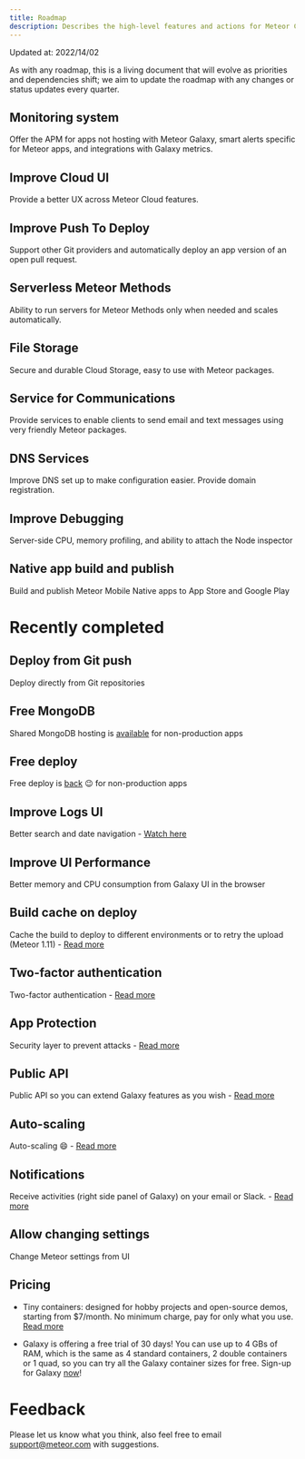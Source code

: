```yaml
---
title: Roadmap
description: Describes the high-level features and actions for Meteor Cloud in the near-to-medium term future.
---
```


Updated at: 2022/14/02

As with any roadmap, this is a living document that will evolve as priorities and dependencies shift; we aim to update the roadmap with any changes or status updates every quarter.

## Monitoring system
Offer the APM for apps not hosting with Meteor Galaxy, smart alerts specific for Meteor apps, and integrations with Galaxy metrics.

## Improve Cloud UI
Provide a better UX across Meteor Cloud features.

## Improve Push To Deploy 
Support other Git providers and automatically deploy an app version of an open pull request.

## Serverless Meteor Methods
Ability to run servers for Meteor Methods only when needed and scales automatically.

## File Storage
Secure and durable Cloud Storage, easy to use with Meteor packages.

## Service for Communications
Provide services to enable clients to send email and text messages using very friendly Meteor packages.

## DNS Services
Improve DNS set up to make configuration easier.
Provide domain registration.

## Improve Debugging
Server-side CPU, memory profiling, and ability to attach the Node inspector

## Native app build and publish
Build and publish Meteor Mobile Native apps to App Store and Google Play

# Recently completed

## Deploy from Git push
Deploy directly from Git repositories

## Free MongoDB
Shared MongoDB hosting is [available](https://www.meteor.com/cloud) for non-production apps

## Free deploy
Free deploy is [back](https://www.meteor.com/cloud) :wink: for non-production apps

## Improve Logs UI
Better search and date navigation - [Watch here](https://www.youtube.com/watch?v=WPYyHeWM21Q)

## Improve UI Performance
Better memory and CPU consumption from Galaxy UI in the browser

## Build cache on deploy
Cache the build to deploy to different environments or to retry the upload (Meteor 1.11) - [Read more](https://galaxy-guide.meteor.com/deploy-guide.html#cache-build)

## Two-factor authentication
Two-factor authentication - [Read more](https://galaxy-guide.meteor.com/security.html#two-factor-authentication)

## App Protection
Security layer to prevent attacks - [Read more](https://galaxy-guide.meteor.com/protection.html)

## Public API
Public API so you can extend Galaxy features as you wish - [Read more](https://galaxy-guide.meteor.com/api.html)

## Auto-scaling
Auto-scaling :smile: - [Read more](https://galaxy-guide.meteor.com/triggers.html)

## Notifications
Receive activities (right side panel of Galaxy) on your email or Slack. - [Read more](https://galaxy-guide.meteor.com/notifications.html)

## Allow changing settings
Change Meteor settings from UI

## Pricing
- Tiny containers: designed for hobby projects and open-source demos, starting from $7/month. No minimum charge, pay for only what you use. [Read more](https://www.meteor.com/hosting#pricing)

- Galaxy is offering a free trial of 30 days! You can use up to 4 GBs of RAM, which is the same as 4 standard containers, 2 double containers or 1 quad, so you can try all the Galaxy container sizes for free. Sign-up for Galaxy [now](https://www.meteor.com/sign-up)!

# Feedback
Please let us know what you think, also feel free to email support@meteor.com with suggestions.
